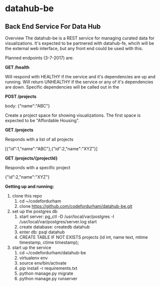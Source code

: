 # datahub-be
Back End Service For Data Hub
---
Overview
The datahub-be is a REST service for managing curated data for visualizations.  It's expected to be partnered with datahub-fe, whcih will be the external web interface, but any front end could be used with this.

Planned endpoints (3-7-2017) are:

**GET /health**

Will respond with HEALTHY if the service and it's dependencies are up and running.  Will return UNHEALTHY if the service or any of it's dependencies are down.  Specific dependencies will be called out in the 

**POST /projects**

body: {"name":"ABC"}

Create a project space for showing visualizations.  The first space is expected to be "Affordable Housing".

**GET /projects**

Responds with a list of all projects

[{"id":1,"name":"ABC"},{"id":2,"name":"XYZ"}]

**GET /projects/{projectId}**

Responds with a specific project

{"id":2,"name":"XYZ"}

**Getting up and running:**

1. clone this repo
    1. cd ~/codefordurham
    2. clone https://github.com/codefordurham/datahub-be.git
2. set up the postgres db
    1. start server: pg_ctl -D /usr/local/var/postgres -l /usr/local/var/postgres/server.log start
    2. create database: createdb datahub
    3. enter db: psql datahub
    4. CREATE TABLE IF NOT EXISTS projects (id int, name text, mtime timestamp, ctime timestamp);
3. start up the service
    1. cd ~/codefordurham/datahub-be
    2. virtualenv env
    3. source env/bin/activate
    4. pip install -r requirements.txt
    5. python manage.py migrate
    6. python manage.py runserver
